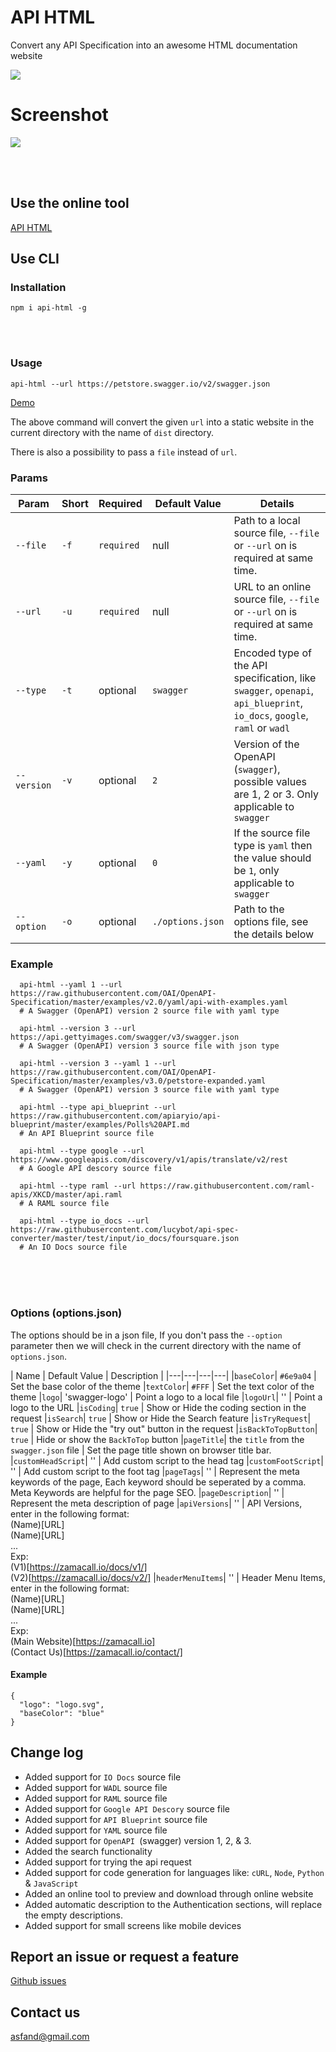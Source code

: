 # API HTML

Convert any API Specification into an awesome HTML documentation website

![](https://raw.githubusercontent.com/asfand-dev/api-html/master/src/assets/img/apis.svg)

# Screenshot
![](https://cdn.jsdelivr.net/npm/api-html@1.0.1/assets/img/screenshot.png)

<br /><br />

## Use the online tool

[API HTML](https://asfand-dev.github.io/api-html/)

## Use CLI

### Installation

`npm i api-html -g`

<br /><br />

### Usage

`api-html --url https://petstore.swagger.io/v2/swagger.json`

[Demo](https://pets-shop-swagger.netlify.app/)

The above command will convert the given `url` into a static website in the current directory with the name of `dist` directory.

There is also a possibility to pass a `file` instead of `url`.

### Params

| Param | Short | Required | Default Value | Details |
|---|---|---|---|---|
|`--file`| `-f`  | `required` | null | Path to a local source file, `--file` or `--url` on is required at same time.
|`--url`| `-u`  | `required` | null | URL to an online source file, `--file` or `--url` on is required at same time.
|`--type`| `-t`  | optional | `swagger` | Encoded type of the API specification, like `swagger`, `openapi`, `api_blueprint`, `io_docs`, `google`, `raml` or `wadl`
|`--version`| `-v`  | optional | `2` | Version of the OpenAPI (`swagger`), possible values are 1, 2 or 3. Only applicable to `swagger`
|`--yaml`| `-y`  | optional | `0` | If the source file type is `yaml` then the value should be `1`, only applicable to `swagger`
|`--option`| `-o`  | optional | `./options.json` | Path to the options file, see the details below

### Example

```
  api-html --yaml 1 --url https://raw.githubusercontent.com/OAI/OpenAPI-Specification/master/examples/v2.0/yaml/api-with-examples.yaml
  # A Swagger (OpenAPI) version 2 source file with yaml type

  api-html --version 3 --url https://api.gettyimages.com/swagger/v3/swagger.json
  # A Swagger (OpenAPI) version 3 source file with json type

  api-html --version 3 --yaml 1 --url https://raw.githubusercontent.com/OAI/OpenAPI-Specification/master/examples/v3.0/petstore-expanded.yaml
  # A Swagger (OpenAPI) version 3 source file with yaml type

  api-html --type api_blueprint --url https://raw.githubusercontent.com/apiaryio/api-blueprint/master/examples/Polls%20API.md
  # An API Blueprint source file

  api-html --type google --url https://www.googleapis.com/discovery/v1/apis/translate/v2/rest
  # A Google API descory source file

  api-html --type raml --url https://raw.githubusercontent.com/raml-apis/XKCD/master/api.raml
  # A RAML source file

  api-html --type io_docs --url https://raw.githubusercontent.com/lucybot/api-spec-converter/master/test/input/io_docs/foursquare.json
  # An IO Docs source file
```
<br /><br /><br />

### Options (options.json)
The options should be in a json file, If you don't pass the `--option` parameter then we will check in the current directory with the name of `options.json`.


| Name | Default Value | Description |
|---|---|---|---|
|`baseColor`| `#6e9a04`  | Set the base color of the theme
|`textColor`| `#FFF`  | Set the text color of the theme
|`logo`| 'swagger-logo'  | Point a logo to a local file
|`logoUrl`| ''  | Point a logo to the URL
|`isCoding`| `true`  | Show or Hide the coding section in the request
|`isSearch`| `true`  | Show or Hide the Search feature
|`isTryRequest`| `true`  | Show or Hide the "try out" button in the request
|`isBackToTopButton`| `true`  | Hide or show the `BackToTop` button
|`pageTitle`| the  `title` from the `swagger.json` file  | Set the page title shown on browser title bar.
|`customHeadScript`| ''  | Add custom script to the head tag
|`customFootScript`| ''  | Add custom script to the foot tag
|`pageTags`| ''  | Represent the meta keywords of the page, Each keyword should be seperated by a comma. Meta Keywords are helpful for the page SEO.
|`pageDescription`| ''  | Represent the meta description of page
|`apiVersions`| ''  | API Versions, enter in the following format:<br/>(Name)[URL]<br/>(Name)[URL]<br/>...<br/>Exp:<br/>(V1)[https://zamacall.io/docs/v1/]<br/>(V2)[https://zamacall.io/docs/v2/]
|`headerMenuItems`| ''  | Header Menu Items, enter in the following format:<br>(Name)[URL]<br>(Name)[URL]<br>...<br>Exp:<br>(Main Website)[https://zamacall.io]<br>(Contact Us)[https://zamacall.io/contact/]



#### Example

```
{
  "logo": "logo.svg",
  "baseColor": "blue"
} 
```


## Change log
+ Added support for `IO Docs` source file
+ Added support for `WADL` source file
+ Added support for `RAML` source file
+ Added support for `Google API Descory` source file
+ Added support for `API Blueprint` source file
+ Added support for `YAML` source file
+ Added support for `OpenAPI `(swagger) version 1, 2, & 3.
+ Added the search functionality
+ Added support for trying the api request
+ Added support for code generation for languages like: `cURL`, `Node`, `Python` & `JavaScript`
+ Added an online tool to preview and download through online website
+ Added automatic description to the Authentication sections, will replace the empty descriptions.
+ Added support for small screens like mobile devices


## Report an issue or request a feature

[Github issues](https://github.com/asfand-dev/api-html/issues)

## Contact us

asfand@gmail.com

